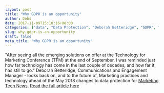```yaml
---
layout: post
title: "Why GDPR is an opportunity"
author: Debs
date: 2017-11-09T15:10:16+00:00
categories: ["data", "Data Protection", "Deborah Betteridge", "GDPR", "General Data Protection Regulation", "Marketing Technology", "Marketing Technology News", "Opinions", "Privacy", "Technology for Marketing"]
slug: why-gdpr-is-an-opportunity
draft: false
meta_title: "Why GDPR is an opportunity"
---
```


"After seeing all the emerging solutions on offer at the Technology for Marketing Conference (TFM) at the end of September, I was reminded just how far technology has come in the last couple of decades, and how far it has still to go." Deborah Betteridge, Communications and Engagement Manager - looks back on, and to the future of, Marketing practices and technology ahead of the May 2018 changes to data protection for [Marketing Tech News](https://www.marketingtechnews.net/). [Read the full article here](https://www.marketingtechnews.net/news/2017/nov/09/why-gdpr-opportunity/)